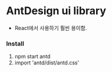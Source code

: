 # AntDesign ui library

-   React에서 사용하기 훨씬 용이함.

### Install

1. npm start antd
2. import 'antd/dist/antd.css'
